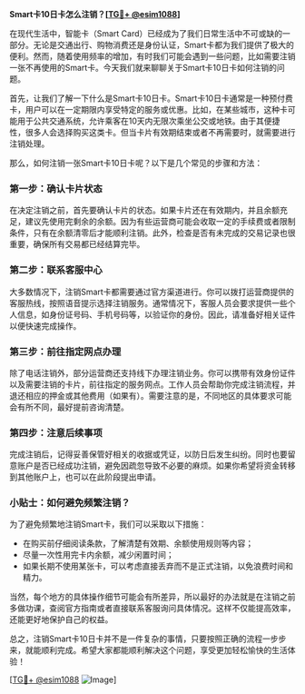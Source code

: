**Smart卡10日卡怎么注销？[[TG💪+ @esim1088](https://t.me/s/esim1088)]**

在现代生活中，智能卡（Smart Card）已经成为了我们日常生活中不可或缺的一部分。无论是交通出行、购物消费还是身份认证，Smart卡都为我们提供了极大的便利。然而，随着使用频率的增加，有时我们可能会遇到一些问题，比如需要注销一张不再使用的Smart卡。今天我们就来聊聊关于Smart卡10日卡如何注销的问题。

首先，让我们了解一下什么是Smart卡10日卡。Smart卡10日卡通常是一种预付费卡，用户可以在一定期限内享受特定的服务或优惠。比如，在某些城市，这种卡可能用于公共交通系统，允许乘客在10天内无限次乘坐公交或地铁。由于其便捷性，很多人会选择购买这类卡。但当卡片有效期结束或者不再需要时，就需要进行注销处理。

那么，如何注销一张Smart卡10日卡呢？以下是几个常见的步骤和方法：

### **第一步：确认卡片状态**
在决定注销之前，首先要确认卡片的状态。如果卡片还在有效期内，并且余额充足，建议先使用完剩余的余额。因为有些运营商可能会收取一定的手续费或者限制条件，只有在余额清零后才能顺利注销。此外，检查是否有未完成的交易记录也很重要，确保所有交易都已经结算完毕。

### **第二步：联系客服中心**
大多数情况下，注销Smart卡都需要通过官方渠道进行。你可以拨打运营商提供的客服热线，按照语音提示选择注销服务。通常情况下，客服人员会要求提供一些个人信息，如身份证号码、手机号码等，以验证你的身份。因此，请准备好相关证件以便快速完成操作。

### **第三步：前往指定网点办理**
除了电话注销外，部分运营商还支持线下办理注销业务。你可以携带有效身份证件以及需要注销的卡片，前往指定的服务网点。工作人员会帮助你完成注销流程，并退还相应的押金或其他费用（如果有）。需要注意的是，不同地区的具体要求可能会有所不同，最好提前咨询清楚。

### **第四步：注意后续事项**
完成注销后，记得妥善保管好相关的收据或凭证，以防日后发生纠纷。同时也要留意账户是否已经成功注销，避免因疏忽导致不必要的麻烦。如果你希望将资金转移到其他账户上，也可以在此阶段提出申请。

### **小贴士：如何避免频繁注销？**
为了避免频繁地注销Smart卡，我们可以采取以下措施：
- 在购买前仔细阅读条款，了解清楚有效期、余额使用规则等内容；
- 尽量一次性用完卡内余额，减少闲置时间；
- 如果长期不使用某张卡，可以考虑直接丢弃而不是正式注销，以免浪费时间和精力。

当然，每个地方的具体操作细节可能会有所差异，所以最好的办法就是在注销之前多做功课，查阅官方指南或者直接联系客服询问具体情况。这样不仅能提高效率，还能更好地保护自己的权益。

总之，注销Smart卡10日卡并不是一件复杂的事情，只要按照正确的流程一步步来，就能顺利完成。希望大家都能顺利解决这个问题，享受更加轻松愉快的生活体验！

[[TG💪+ @esim1088](https://t.me/s/esim1088) ![Image](https://i.postimg.cc/4NQfJmqS/Snipaste-2025-05-13-00-14-12.png)]